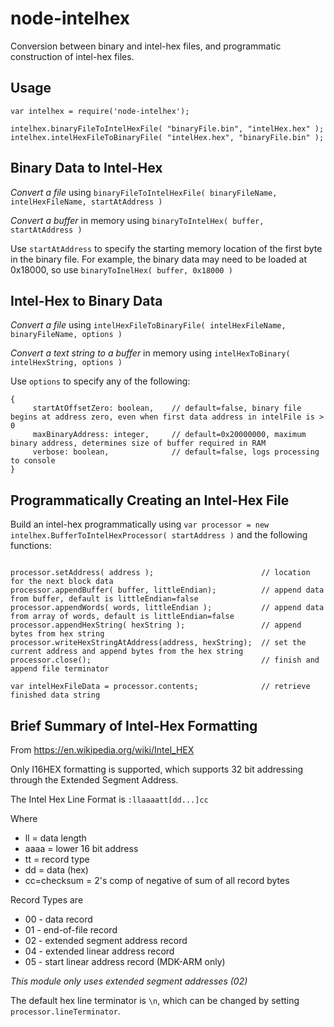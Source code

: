 # node-intelhex

Conversion between binary and intel-hex files, and programmatic construction of intel-hex files.

## Usage

```
var intelhex = require('node-intelhex');

intelhex.binaryFileToIntelHexFile( "binaryFile.bin", "intelHex.hex" );
intelhex.intelHexFileToBinaryFile( "intelHex.hex", "binaryFile.bin" );

```

## Binary Data to Intel-Hex

*Convert a file* using `binaryFileToIntelHexFile( binaryFileName, intelHexFileName, startAtAddress )`

*Convert a buffer* in memory using `binaryToIntelHex( buffer, startAtAddress )`

Use `startAtAddress` to specify the starting memory location of the first byte in the binary file. For example, the binary data
may need to be loaded at 0x18000, so use `binaryToInelHex( buffer, 0x18000 )`

## Intel-Hex to Binary Data

*Convert a file* using `intelHexFileToBinaryFile( intelHexFileName, binaryFileName, options )`

*Convert a text string to a buffer* in memory using `intelHexToBinary( intelHexString, options )`

Use `options` to specify any of the following:

```
{
	 startAtOffsetZero: boolean,    // default=false, binary file begins at address zero, even when first data address in intelFile is > 0
	 maxBinaryAddress: integer,     // default=0x20000000, maximum binary address, determines size of buffer required in RAM
	 verbose: boolean,              // default=false, logs processing to console
}

```

## Programmatically Creating an Intel-Hex File

Build an intel-hex programmatically using  `var processor = new intelhex.BufferToIntelHexProcessor( startAddress )` and the following functions:

```

processor.setAddress( address );                        // location for the next block data
processor.appendBuffer( buffer, littleEndian);          // append data from buffer, default is littleEndian=false
processor.appendWords( words, littleEndian );           // append data from array of words, default is littleEndian=false
processor.appendHexString( hexString );                 // append bytes from hex string
processor.writeHexStringAtAddress(address, hexString);  // set the current address and append bytes from the hex string 
processor.close();                                      // finish and append file terminator

var intelHexFileData = processor.contents;              // retrieve finished data string
```


## Brief Summary of Intel-Hex Formatting

From https://en.wikipedia.org/wiki/Intel_HEX

Only I16HEX formatting is supported, which supports 32 bit addressing through the Extended Segment Address.

The Intel Hex Line Format is `:llaaaatt[dd...]cc`

Where
* ll = data length
* aaaa = lower 16 bit address
* tt = record type
* dd = data (hex)
* cc=checksum = 2's comp of negative of sum of all record bytes
  
Record Types are
* 00 - data record
* 01 - end-of-file record
* 02 - extended segment address record
* 04 - extended linear address record
* 05 - start linear address record (MDK-ARM only)

_This module only uses extended segment addresses (02)_

The default hex line terminator is `\n`, which can be changed by setting `processor.lineTerminator`.